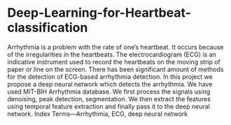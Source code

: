 # Deep-Learning-for-Heartbeat-classification

Arrhythmia is a problem with the rate of one’s heartbeat. It occurs because of the irregularities in the heartbeats. The electrocardiogram (ECG) is an indicative instrument used to record the heartbeats on the moving strip of paper or line on the screen. There has been significant amount of methods for the detection of ECG-based arrhythmia detection. In this project we propose a deep neural network which detects the arrhythmia. We have used MIT-BIH Arrhythmia database. We first process the signals using denoising, peak detection, segmentation. We then extract the features using temporal feature extraction and finally pass it to the deep neural network. Index Terms—Arrhythmia, ECG, deep neural network
